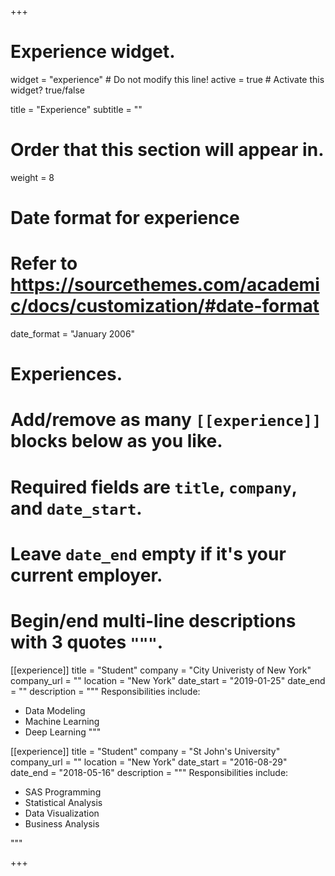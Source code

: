 +++
# Experience widget.
widget = "experience"  # Do not modify this line!
active = true  # Activate this widget? true/false

title = "Experience"
subtitle = ""

# Order that this section will appear in.
weight = 8

# Date format for experience
#   Refer to https://sourcethemes.com/academic/docs/customization/#date-format
date_format = "January 2006"

# Experiences.
#   Add/remove as many `[[experience]]` blocks below as you like.
#   Required fields are `title`, `company`, and `date_start`.
#   Leave `date_end` empty if it's your current employer.
#   Begin/end multi-line descriptions with 3 quotes `"""`.
[[experience]]
  title = "Student"
  company = "City Univeristy of New York"
  company_url = ""
  location = "New York"
  date_start = "2019-01-25"
  date_end = ""
  description = """
  Responsibilities include:
  
  * Data Modeling
  * Machine Learning
  * Deep Learning
  """

[[experience]]
  title = "Student"
  company = "St John's University"
  company_url = ""
  location = "New York"
  date_start = "2016-08-29"
  date_end = "2018-05-16"
  description = """
  Responsibilities include:
  
  * SAS Programming
  * Statistical Analysis
  * Data Visualization
  * Business Analysis

  """

+++
